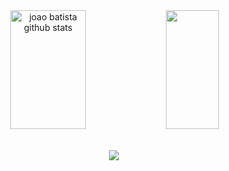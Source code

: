 <div align="center">  
  <img width="49%" height="190px" src="https://github-readme-stats.vercel.app/api?username=ojoaobit&show_icons=true&count_private=true&border_color=242424&title_color=FF79C6&icon_color=07E9A5&text_color=c9d1d9&bg_color=111111" alt="joao batista github stats" /> 
  <img width="41%" height="190px" src="https://github-readme-stats.vercel.app/api/top-langs/?username=ojoaobit&layout=compact&border_color=242424&title_color=FF79C6&text_color=ffffff&bg_color=111111"/>
</div>
<p align="center">
  <br>
  <img src="https://github-profile-trophy.vercel.app/?username=ojoaobit&theme=dracula&row=1&no-bg=true&column=6&margin-w=15&margin-h=15" />
</p>
